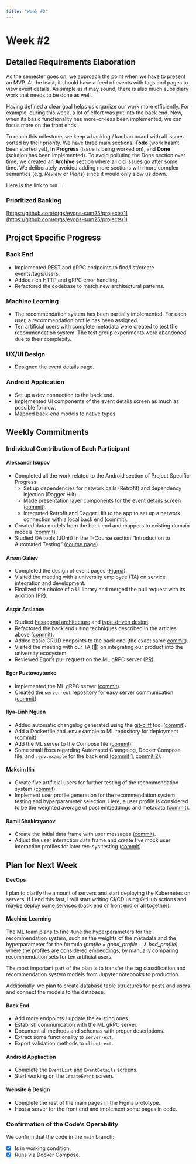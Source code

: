 ```yaml
---
title: "Week #2"
---
```


# **Week #2**

## Detailed Requirements Elaboration

As the semester goes on, we approach the point when we have to present an MVP.
At the least, it should have a feed of events with tags and pages to view event
details. As simple as it may sound, there is also much subsidiary work that
needs to be done as well.

Having defined a clear goal helps us organize our work more efficiently. For
example, during this week, a lot of effort was put into the back end. Now, when
its basic functionality has more-or-less been implemented, we can focus more on
the front ends.

To reach this milestone, we keep a backlog / kanban board with all issues sorted
by their priority. We have three main sections: **Todo** (work hasn’t been
started yet), **In Progress** (issue is being worked on), and **Done** (solution
has been implemented). To avoid polluting the Done section over time, we created
an **Archive** section where all old issues go after some time. We deliberately
avoided adding more sections with more complex semantics (e.g. _Review_ or
_Plans_) since it would only slow us down.

Here is the link to our…

### Prioritized Backlog

[https://github.com/orgs/evops-sum25/projects/1](https://github.com/orgs/evops-sum25/projects/1)

## Project Specific Progress

### Back End

- Implemented REST and gRPC endpoints to find/list/create events/tags/users.
- Added rich HTTP and gRPC error handling.
- Refactored the codebase to match new architectural patterns.

### Machine Learning

- The recommendation system has been partially implemented. For each user, a
  recommendation profile has been assigned.
- Ten artificial users with complete metadata were created to test the
  recommendation system. The test group experiments were abandoned due to their
  complexity.

### UX/UI Design

- Designed the event details page.

### Android Application

- Set up a dev connection to the back end.
- Implemented UI components of the event details screen as much as possible for
  now.
- Mapped back-end models to native types.

## Weekly Commitments

### Individual Contribution of Each Participant

#### Aleksandr Isupov

- Completed all the work related to the Android section of Project Specific
  Progress:
  - Set up dependencies for network calls (Retrofit) and dependency injection
    (Dagger Hilt).
  - Made presentation layer components for the event details screen
    ([commit](https://github.com/evops-sum25/evops-android/commit/eb05efadf8449e7252ac376b1d30ad69ff8c64ec)).
  - Integrated Retrofit and Dagger Hilt to the app to set up a network
    connection with a local back end
    ([commit](https://github.com/evops-sum25/evops-android/commit/efd8b820ddabe88ef1ef87cbe1a2d147db472252)).
- Created data models from the back end and mappers to existing domain models
  ([commit](https://github.com/evops-sum25/evops-android/commit/ea5e8b51c748c5b45555678e01096edafdd865df)).
- Studied QA tools (JUnit) in the T-Course section “Introduction to Automated
  Testing” ([course page](https://education.tbank.ru/study/fintech/qamobile/)).

#### Arsen Galiev

- Completed the design of event pages
  ([Figma](https://www.figma.com/design/TLU6AcZ9vvGVVoCpWuYaoN)).
- Visited the meeting with a university employee (TA) on service integration and
  development.
- Finalized the choice of a UI library and merged the pull request with its
  addition ([PR](https://github.com/evops-sum25/evops-website/pull/16)).

#### Asqar Arslanov

- Studied
  [hexagonal architecture](https://www.howtocodeit.com/articles/master-hexagonal-architecture-rust)
  and
  [type-driven design](https://www.howtocodeit.com/articles/ultimate-guide-rust-newtypes).
- Refactored the back end using techniques described in the articles above
  ([commit](https://github.com/evops-sum25/evops-backend/commit/65fec9d67dbaa9e4c74facf780b3a0df3b6a4e6a)).
- Added basic CRUD endpoints to the back end (the exact same
  [commit](https://github.com/evops-sum25/evops-backend/commit/65fec9d67dbaa9e4c74facf780b3a0df3b6a4e6a)).
- Visited the meeting with our TA (👋) on integrating our product into the
  university ecosystem.
- Reviewed Egor’s pull request on the ML gRPC server
  ([PR](https://github.com/evops-sum25/evops-ml/pull/16)).

#### Egor Pustovoytenko

- Implemented the ML gRPC server
  ([commit](https://github.com/evops-sum25/evops-ml/commit/f335d38ea1cb4767e38ed4fc0547102c6e02d416)).
- Created the `server-ext` repository for easy server communication
  ([commit](https://github.com/evops-sum25/evops-ml/commit/f335d38ea1cb4767e38ed4fc0547102c6e02d416)).

#### Ilya-Linh Nguen

- Added automatic changelog generated using the
  [git-cliff](https://git-cliff.org/) tool
  ([commit](https://github.com/evops-sum25/evops/commit/630ef02903c3041deb2ae437f911f725ae26bfcd)).
- Add a Dockerfile and .env.example to ML repository for deployment
  ([commit](https://github.com/evops-sum25/evops-ml/commit/6f69adedaf39934b75344238f7863a1d93378c86)).
- Add the ML server to the Compose file
  ([commit](https://github.com/evops-sum25/evops/commit/a754ea2dcc5ace338048a776b48af61f9cb0e02e)).
- Some small fixes regarding Automated Changelog, Docker Compose file, and
  `.env.example` for the back end
  ([commit 1](https://github.com/evops-sum25/evops/commit/e236106bd36c9818af3aeb2672d4968875e84133),
  [commit 2](https://github.com/evops-sum25/evops/commit/86cb814deff687135a6591b6df165331433a5835)).

#### Maksim Ilin

- Create five artificial users for further testing of the recommendation system
  ([commit](https://github.com/evops-sum25/evops-ml/commit/ccbbce6fd4e851903a5ff048ac117f17dd06a8ac)).
- Implement user profile generation for the recommendation system testing and
  hyperparameter selection. Here, a user profile is considered to be the
  weighted average of post embeddings and metadata
  ([commit](https://github.com/evops-sum25/evops-ml/commit/ccbbce6fd4e851903a5ff048ac117f17dd06a8ac)).

#### Ramil Shakirzyanov

- Create the initial data frame with user messages
  ([commit](https://github.com/evops-sum25/evops-ml/commit/8f886ee304294f8aa09d20fa048635b1d5eb3f50)).
- Adjust the user interaction data frame and create five mock user interaction
  profiles for later rec-sys testing
  ([commit](https://github.com/evops-sum25/evops-ml/commit/8f886ee304294f8aa09d20fa048635b1d5eb3f50)).

## Plan for Next Week

#### DevOps

I plan to clarify the amount of servers and start deploying the Kubernetes on
servers. If I end this fast, I will start writing CI/CD using GitHub actions and
maybe deploy some services (back end or front end or all together).

#### Machine Learning

The ML team plans to fine-tune the hyperparameters for the recommendation
system, such as the weights of the metadata and the hyperparameter for the
formula _(profile \= good\_profile − λ bad\_profile)_, where the profiles are
considered embeddings, by manually comparing recommendation sets for ten
artificial users.

The most important part of the plan is to transfer the tag classification and
recommendation system models from Jupyter notebooks to production.

Additionally, we plan to create database table structures for posts and users
and connect the models to the database.

#### Back End

- Add more endpoints / update the existing ones.
- Establish communication with the ML gRPC server.
- Document all methods and schemas with proper descriptions.
- Extract some functionality to `server-ext`.
- Export validation methods to `client-ext`.

#### Android Appliaction

- Complete the `EventList` and `EventDetails` screens.
- Start working on the `CreateEvent` screen.

#### Website & Design

- Complete the rest of the main pages in the Figma prototype.
- Host a server for the front end and implement some pages in code.

### Confirmation of the Code’s Operability

We confirm that the code in the `main` branch:

- [x] Is in working condition.
- [x] Runs via Docker Compose.
